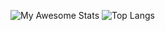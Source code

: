 ![My Awesome Stats](https://awesome-github-stats.azurewebsites.net/user-stats/Valencua?cardType=level&theme=radical&preferLogin=false)
![Top Langs](https://github-readme-stats.vercel.app/api/top-langs/?username=guadii&layout=compact&theme=radical&langs_count=20)
